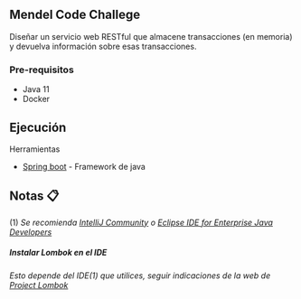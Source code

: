 Mendel Code Challege
---
Diseñar un servicio web RESTful que almacene transacciones (en memoria) y
devuelva información sobre esas transacciones.

### Pre-requisitos

* Java 11
* Docker

## Ejecución



Herramientas
* [Spring boot](https://spring.io/projects/spring-boot) - Framework de java

## Notas 📋
(1) _Se recomienda [IntelliJ Community](https://www.jetbrains.com/idea/download/) o [Eclipse IDE for Enterprise Java Developers](https://www.eclipse.org/downloads/packages/)_

##### Instalar Lombok en el IDE

_Esto depende del IDE(1) que utilices, seguir indicaciones de la web de [Project Lombok](https://projectlombok.org/)_

